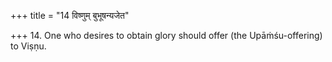 +++
title = "14 विष्णुम् बुभूषन्यजेत"

+++
14. One who desires to obtain glory should offer (the Upāṁśu-offering) to Viṣṇu.
